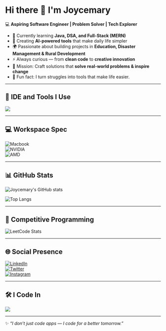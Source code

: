 # Hi there 👋 I'm Joycemary  

💻 **Aspiring Software Engineer | Problem Solver | Tech Explorer**  

- 🌱 Currently learning **Java, DSA, and Full-Stack (MERN)**  
- 🤖 Creating **AI-powered tools** that make daily life simpler  
- 🌍 Passionate about building projects in **Education, Disaster Management & Rural Development**  
- ⚡ Always curious — from **clean code** to **creative innovation**  
- 🎯 Mission: Craft solutions that **solve real-world problems & inspire change**  
- 🎨 Fun fact: I turn struggles into tools that make life easier.  

---

## 🔧 IDE and Tools I Use  
<p>
<img src="https://skillicons.dev/icons?i=vscode,pycharm,git,github,figma,ps,xd,notion" />
</p>

---

## 💻 Workspace Spec  
![Macbook](https://img.shields.io/badge/Apple-MacBook_Pro_M1-333333?style=for-the-badge&logo=apple&logoColor=white)  
![NVIDIA](https://img.shields.io/badge/NVIDIA-GTX1650-76B900?style=for-the-badge&logo=nvidia&logoColor=white)  
![AMD](https://img.shields.io/badge/AMD-Ryzen_5_4600H-ED1C24?style=for-the-badge&logo=amd&logoColor=white)  

---

## 📊 GitHub Stats  
![Joycemary's GitHub stats](https://github-readme-stats.vercel.app/api?username=YourGitHubUsername&show_icons=true&theme=radical)  

![Top Langs](https://github-readme-stats.vercel.app/api/top-langs/?username=YourGitHubUsername&layout=compact&theme=radical)  

---

## 🌟 Competitive Programming  
![LeetCode Stats](https://leetcard.jacoblin.cool/YourLeetCodeUsername?theme=dark&font=Source%20Code%20Pro&ext=contest)  

---

## 🌐 Social Presence  
[![LinkedIn](https://img.shields.io/badge/LinkedIn-0077B5?style=for-the-badge&logo=linkedin&logoColor=white)](https://www.linkedin.com/in/YourProfile)  
[![Twitter](https://img.shields.io/badge/Twitter-1DA1F2?style=for-the-badge&logo=twitter&logoColor=white)](https://twitter.com/YourProfile)  
[![Instagram](https://img.shields.io/badge/Instagram-E4405F?style=for-the-badge&logo=instagram&logoColor=white)](https://instagram.com/YourProfile)  

---

## 🛠️ I Code In  
<p>
<img src="https://skillicons.dev/icons?i=java,python,cpp,js,html,css,bootstrap,react,nodejs,mysql,mongodb,tensorflow,firebase" />
</p>

---

✨ *“I don’t just code apps — I code for a better tomorrow.”*  

